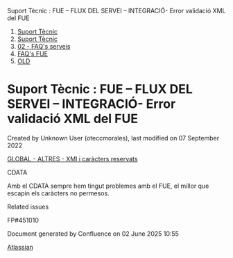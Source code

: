 Suport Tècnic : FUE – FLUX DEL SERVEI – INTEGRACIÓ- Error validació XML del FUE  

1.  [Suport Tècnic](index.md)
2.  [Suport Tècnic](13893782.md)
3.  [02 - FAQ's serveis](26313393.md)
4.  [FAQ's FUE](28705571.md)
5.  [OLD](OLD_93356807.md)

Suport Tècnic : FUE – FLUX DEL SERVEI – INTEGRACIÓ- Error validació XML del FUE
===============================================================================

Created by Unknown User (oteccmorales), last modified on 07 September 2022

[GLOBAL - ALTRES - XMl i caràcters reservats](77824400.md)

CDATA

Amb el CDATA sempre hem tingut problemes amb el FUE, el millor que escapin els caràcters no permesos.

Related issues

FP#451010 

Document generated by Confluence on 02 June 2025 10:55

[Atlassian](http://www.atlassian.com/)